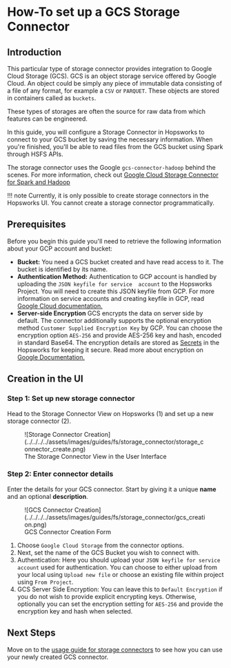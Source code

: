 # How-To set up a GCS Storage Connector

## Introduction

This particular type of storage connector provides integration to Google Cloud Storage (GCS). GCS is 
an object storage service offered by Google Cloud. An object could be simply any piece 
of immutable data consisting of a file of any format, for example a `CSV` or `PARQUET`. These objects are stored in 
containers called as `buckets`.

These types of storages are often the source for raw data from which features can be engineered.

In this guide, you will configure a Storage Connector in Hopsworks to connect to your GCS bucket by saving the 
necessary information.
When you're finished, you'll be able to read files from the GCS bucket using Spark through HSFS APIs.

The storage connector uses the Google `gcs-connector-hadoop` behind the scenes. For more information, check out [Google Cloud Storage Connector for Spark and Hadoop](
https://github.com/GoogleCloudDataproc/hadoop-connectors/tree/master/gcs#google-cloud-storage-connector-for-spark-and-hadoop 'google-cloud-storage-connector-for-spark-and-hadoop')

!!! note
    Currently, it is only possible to create storage connectors in the Hopsworks UI. You cannot create a storage connector programmatically.

## Prerequisites

Before you begin this guide you'll need to retrieve the following information about your GCP account and bucket:

- **Bucket:** You need a GCS bucket created and have read access to it. The bucket is identified by its name.
- **Authentication Method:** Authentication to GCP account is handled by uploading the `JSON keyfile for service 
  account` to the Hopsworks Project. You will need to create this JSON keyfile from GCP. For more information on 
  service accounts 
  and creating keyfile in GCP, read [Google Cloud documentation.](https://cloud.google.com/docs/authentication/production#create_service_account
  'creating service account keyfile')
- **Server-side Encryption** GCS encrypts the data on server side by default. The connector additionally supports the 
  optional encryption method `Customer Supplied Encryption Key` by GCP. You can choose the encryption option `AES-256` and provide AES-256 key and hash, encoded in 
  standard Base64. The encryption details are stored as [Secrets](../../../projects/secrets/create_secret.md) 
  in the Hopsworks for keeping it secure.
  Read more about encryption on [Google Documentation.](https://cloud.google.com/storage/docs/encryption/customer-supplied-keys)

## Creation in the UI
### Step 1: Set up new storage connector

Head to the Storage Connector View on Hopsworks (1) and set up a new storage connector (2).

<figure markdown>
  ![Storage Connector Creation](../../../../assets/images/guides/fs/storage_connector/storage_connector_create.png)
  <figcaption>The Storage Connector View in the User Interface</figcaption>
</figure>

### Step 2: Enter connector details

Enter the details for your GCS connector. Start by giving 
it a unique **name** and an optional 
**description**.

<figure markdown>
  ![GCS Connector Creation](../../../../assets/images/guides/fs/storage_connector/gcs_creation.png)
  <figcaption>GCS Connector Creation Form</figcaption>
</figure>

1. Choose `Google Cloud Storage` from the connector options.
2. Next, set the name of the GCS Bucket you wish to connect with.
3. Authentication: Here you should upload your `JSON keyfile for service
   account` used for authentication. You can choose to either
   upload from your local using `Upload new file` or choose an existing file within project using `From Project`.
4. GCS Server Side Encryption: You can leave this to `Default Encryption` if you do not wish to provide explicit encrypting keys. Otherwise, 
optionally you can set the encryption setting for `AES-256` and provide the encryption key and hash when selected.

## Next Steps

Move on to the [usage guide for storage connectors](../usage.md) to see how you can use your newly created GCS 
connector.